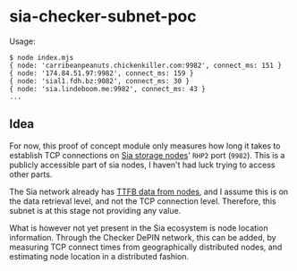 # sia-checker-subnet-poc

Usage:

```console
$ node index.mjs
{ node: 'carribeanpeanuts.chickenkiller.com:9982', connect_ms: 151 }
{ node: '174.84.51.97:9982', connect_ms: 159 }
{ node: 'sial1.fdh.bz:9082', connect_ms: 30 }
{ node: 'sia.lindeboom.me:9982', connect_ms: 43 }
...
```

## Idea

For now, this proof of concept module only measures how long it takes to establish TCP connections on [Sia storage nodes](https://github.com/SiaFoundation/hostd)' `RHP2` port (`9982`). This is a publicly accessible part of sia nodes, I haven't had luck trying to access other parts.

The Sia network already has [TTFB data from nodes](https://siascan.com), and I assume this is on the data retrieval level, and not the TCP connection level. Therefore, this subnet is at this stage not providing any value.

What is however not yet present in the Sia ecosystem is node location information. Through the Checker DePIN network, this can be added, by measuring TCP connect times from geographically distributed nodes, and estimating node location in a distributed fashion.
